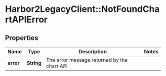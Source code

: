 # Harbor2LegacyClient::NotFoundChartAPIError

## Properties
Name | Type | Description | Notes
------------ | ------------- | ------------- | -------------
**error** | **String** | The error message returned by the chart API | 


